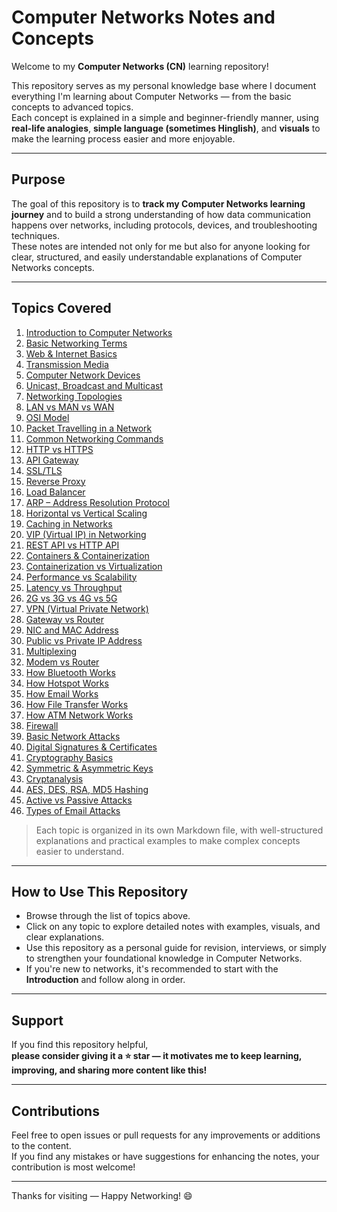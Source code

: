 # Computer Networks Notes and Concepts

Welcome to my **Computer Networks (CN)** learning repository!

This repository serves as my personal knowledge base where I document everything I'm learning about Computer Networks — from the basic concepts to advanced topics.  
Each concept is explained in a simple and beginner-friendly manner, using **real-life analogies**, **simple language (sometimes Hinglish)**, and **visuals** to make the learning process easier and more enjoyable.

---

## Purpose

The goal of this repository is to **track my Computer Networks learning journey** and to build a strong understanding of how data communication happens over networks, including protocols, devices, and troubleshooting techniques.  
These notes are intended not only for me but also for anyone looking for clear, structured, and easily understandable explanations of Computer Networks concepts.

---

## Topics Covered

1. [Introduction to Computer Networks](./01_Introduction_to_Computer_Networks.md)  
2. [Basic Networking Terms](./02_Basic_Networking_Terms.md)  
3. [Web & Internet Basics](./03_Web_and_Internet.md)  
4. [Transmission Media](./04_Transmission_Media.md)  
5. [Computer Network Devices](./05_Computer_Network_Devices.md)  
6. [Unicast, Broadcast and Multicast](./06_Unicast_Broadcast_and_Multicast.md)  
7. [Networking Topologies](./07_Networking_Topologies.md)  
8. [LAN vs MAN vs WAN](./08_LAN_vs_MAN_vs_WAN.md)  
9. [OSI Model](./09_OSI_Model.md)  
10. [Packet Travelling in a Network](./10_Packet_Travelling.md)  
11. [Common Networking Commands](./11_Common_Networking_Commands.md)  
12. [HTTP vs HTTPS](./12_HTTP_vs_HTTPS.md)  
13. [API Gateway](./13_API_Gateway.md)  
14. [SSL/TLS](./14_SSL_TLS.md)  
15. [Reverse Proxy](./15_Reverse_Proxy.md)  
16. [Load Balancer](./16_Load_Balancer.md)  
17. [ARP – Address Resolution Protocol](./17_ARP.md)  
18. [Horizontal vs Vertical Scaling](./18_Horizontal_vs_Vertical_Scaling.md)  
19. [Caching in Networks](./19_Caching.md)  
20. [VIP (Virtual IP) in Networking](./20_Virtual_IP.md)  
21. [REST API vs HTTP API](./21_REST_vs_HTTP_API.md)  
22. [Containers & Containerization](./22_Containers_and_Containerization.md)  
23. [Containerization vs Virtualization](./23_Containerization_vs_Virtualization.md)  
24. [Performance vs Scalability](./24_Performance_vs_Scalability.md)  
25. [Latency vs Throughput](./25_Latency_vs_Throughput.md)  
26. [2G vs 3G vs 4G vs 5G](./26_2G_vs_3G_vs_4G_vs_5G.md)  
27. [VPN (Virtual Private Network)](./27_VPN.md)  
28. [Gateway vs Router](./28_Gateway_vs_Router.md)  
29. [NIC and MAC Address](./29_NIC_and_MAC_Address.md)  
30. [Public vs Private IP Address](./30_Public_vs_Private_Address.md)  
31. [Multiplexing](./31_Multiplexing.md)  
32. [Modem vs Router](./32_Modem_vs_Router.md)  
33. [How Bluetooth Works](./33_Bluetooth_Working.md)  
34. [How Hotspot Works](./34_Hotspot_Working.md)  
35. [How Email Works](./35_Email_Working.md)  
36. [How File Transfer Works](./36_File_Transfer_Working.md)  
37. [How ATM Network Works](./37_ATM_Working.md)  
38. [Firewall](./38_Firewall.md)  
39. [Basic Network Attacks](./39_Basic_Network_Attacks.md)  
40. [Digital Signatures & Certificates](./40_Cryptography.md)  
41. [Cryptography Basics](./41_Cryptanalysis.md)  
42. [Symmetric & Asymmetric Keys](./42_Symmetric_Keys.md)  
43. [Cryptanalysis](./43_Cryptanalysis.md)  
44. [AES, DES, RSA, MD5 Hashing](./42_AES_DES_RSA_MD5.md)  
45. [Active vs Passive Attacks](./43_Active_vs_Passive_Attacks.md)  
46. [Types of Email Attacks](./44_Email_Attacks.md)  

> Each topic is organized in its own Markdown file, with well-structured explanations and practical examples to make complex concepts easier to understand.

---

## How to Use This Repository

- Browse through the list of topics above.  
- Click on any topic to explore detailed notes with examples, visuals, and clear explanations.  
- Use this repository as a personal guide for revision, interviews, or simply to strengthen your foundational knowledge in Computer Networks.  
- If you're new to networks, it's recommended to start with the **Introduction** and follow along in order.

---

## Support

If you find this repository helpful,  
**please consider giving it a ⭐ star — it motivates me to keep learning, improving, and sharing more content like this!**

---

## Contributions

Feel free to open issues or pull requests for any improvements or additions to the content.  
If you find any mistakes or have suggestions for enhancing the notes, your contribution is most welcome!

---

Thanks for visiting — Happy Networking! 😄
